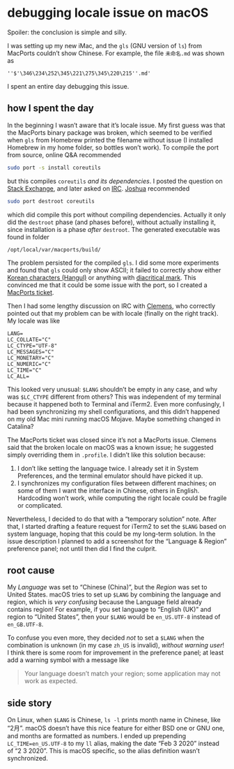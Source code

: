 # debugging locale issue on macOS

Spoiler: the conclusion is simple and silly.

I was setting up my new iMac, and the `gls` (GNU version of `ls`) from MacPorts
couldn’t show Chinese. For example, the file `未命名.md` was shown as

```
''$'\346\234\252\345\221\275\345\220\215''.md'
```

I spent an entire day debugging this issue.

## how I spent the day

In the beginning I wasn’t aware that it’s locale issue. My first guess was that
the MacPorts binary package was broken, which seemed to be verified when `gls`
from Homebrew printed the filename without issue (I installed Homebrew in my
home folder, so bottles won’t work). To compile the port from source, online Q&A
recommended

```sh
sudo port -s install coreutils
```

but this compiles `coreutils` *and its dependencies*. I posted the question on
[Stack Exchange][1], and later asked on [IRC][]. [Joshua][] recommended

```sh
sudo port destroot coreutils
```

which did compile this port without compiling dependencies. Actually it only did
the `destroot` phase (and phases before), without actually installing it, since
installation is a phase *after* `destroot`. The generated executable was found
in folder

```
/opt/local/var/macports/build/
```

The problem persisted for the compiled `gls`. I did some more experiments and
found that `gls` could only show ASCII; it failed to correctly show either
[Korean characters (Hangul)][Hangul] or anything with [diacritical mark][2].
This convinced me that it could be some issue with the port, so I created a
[MacPorts ticket][ticket].

[1]: https://apple.stackexchange.com/questions/381667/force-macports-to-build-from-source
[2]: https://en.wikipedia.org/wiki/Diacritic
[Hangul]: https://en.wikipedia.org/wiki/Hangul
[IRC]: https://echelog.com/logs/browse/macports/1581202800
[Joshua]: https://github.com/jmroot
[ticket]: https://trac.macports.org/ticket/60065

Then I had some lengthy discussion on IRC with [Clemens][], who correctly
pointed out that my problem can be with locale (finally on the right track).
My locale was like

```
LANG=
LC_COLLATE="C"
LC_CTYPE="UTF-8"
LC_MESSAGES="C"
LC_MONETARY="C"
LC_NUMERIC="C"
LC_TIME="C"
LC_ALL=
```

[Clemens]: https://github.com/neverpanic

This looked very unusual: `$LANG` shouldn’t be empty in any case, and why was
`$LC_CTYPE` different from others? This was independent of my terminal because
it happened both to Terminal and iTerm2. Even more confusingly, I had been
synchronizing my shell configurations, and this didn’t happened on my old Mac
mini running macOS Mojave. Maybe something changed in Catalina?

The MacPorts ticket was closed since it’s not a MacPorts issue. Clemens
said that the broken locale on macOS was a known issue; he suggested simply
overriding them in `.profile`. I didn’t like this solution because:

 1. I don’t like setting the language twice. I already set it in System
    Preferences, and the terminal emulator should have picked it up.
 1. I synchronizes my configuration files between different machines; on some of
    them I want the interface in Chinese, others in English. Hardcoding won’t
    work, while computing the right locale could be fragile or complicated.

Nevertheless, I decided to do that with a “temporary solution” note. After that,
I started drafting a feature request for iTerm2 to set the `$LANG` based on
system language, hoping that this could be my long-term solution. In the issue
description I planned to add a screenshot for the “Language & Region” preference
panel; not until then did I find the culprit.

## root cause

My *Language* was set to “Chinese (China)”, but the *Region* was set to United
States. macOS tries to set up `$LANG` by combining the language and region,
which is *very confusing* because the Language field already contains region!
For example, if you set language to “English (UK)” and region to “United
States”, then your `$LANG` would be `en_US.UTF-8` instead of `en_GB.UTF-8`.

To confuse you even more, they decided *not* to set a `$LANG` when the
combination is unknown (in my case `zh_US` is invalid), *without warning user*!
I think there is some room for improvement in the preference panel; at least add
a warning symbol with a message like

> Your language doesn’t match your region; some application may not work as
> expected.

## side story

On Linux, when `$LANG` is Chinese, `ls -l` prints month name in Chinese, like
“2月”. macOS doesn’t have this nice feature for either BSD one or GNU one, and
months are formatted as numbers. I ended up prepending `LC_TIME=en_US.UTF-8` to
my `ll` alias, making the date “Feb 3 2020” instead of “2 3 2020”. This is macOS
specific, so the alias definition wasn’t synchronized.

